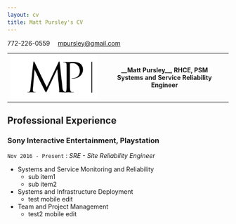 ```yaml
---
layout: cv
title: Matt Pursley's CV
---
```

<table style="width:100%">
  <tr>
    <th><img src="assets/matt pursley resume logo v2 cropped.png" width="200"></th>
    <th> __Matt Pursley__, RHCE, PSM <br>Systems and Service Reliability Engineer</th> 

<div id="webaddress">
<i class="fi-telephone"></i>
772-226-0559
<i class="fi-mail" style="margin-left:1em"></i>
<a href="mpursley@gmail.com">mpursley@gmail.com</a>
</div>
  </tr>
</table>

## Professional Experience

### __Sony Interactive Entertainment, Playstation__
```Nov 2016 - Present``` : _SRE - Site Reliability Engineer_

* Systems and Service Monitoring and Reliability
  * sub item1
  * sub item2
* Systems and Infrastructure Deployment
  * test mobile edit
* Team and Project Management
  * test2 mobile edit
